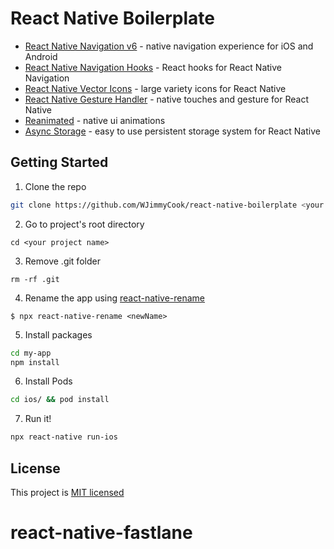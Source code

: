 # React Native Boilerplate

- [React Native Navigation v6](https://github.com/wix/react-native-navigation) - native navigation experience for iOS and Android
- [React Native Navigation Hooks](https://github.com/underscopeio/react-native-navigation-hooks) - React hooks for React Native Navigation
- [React Native Vector Icons](https://github.com/oblador/react-native-vector-icons) - large variety icons for React Native
- [React Native Gesture Handler](https://github.com/kmagiera/react-native-gesture-handler) - native touches and gesture for React Native
- [Reanimated](https://github.com/software-mansion/react-native-reanimated) - native ui animations
- [Async Storage](https://github.com/react-native-community/async-storage) - easy to use persistent storage system for React Native

## Getting Started

1. Clone the repo

```bash
git clone https://github.com/WJimmyCook/react-native-boilerplate <your project name>
```

2. Go to project's root directory

```
cd <your project name>
```

3. Remove .git folder

```
rm -rf .git
```

4. Rename the app using [react-native-rename](https://github.com/junedomingo/react-native-rename)

```
$ npx react-native-rename <newName>
```

5. Install packages

```bash
cd my-app
npm install
```

6. Install Pods

```bash
cd ios/ && pod install
```

7. Run it!

```bash
npx react-native run-ios
```

## License

This project is [MIT licensed](/LICENSE.md)
# react-native-fastlane
